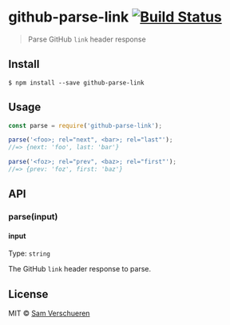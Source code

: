 # github-parse-link [![Build Status](https://travis-ci.org/SamVerschueren/github-parse-link.svg?branch=master)](https://travis-ci.org/SamVerschueren/github-parse-link)

> Parse GitHub `link` header response


## Install

```
$ npm install --save github-parse-link
```


## Usage

```js
const parse = require('github-parse-link');

parse('<foo>; rel="next", <bar>; rel="last"');
//=> {next: 'foo', last: 'bar'}

parse('<foz>; rel="prev", <baz>; rel="first"');
//=> {prev: 'foz', first: 'baz'}
```


## API

### parse(input)

#### input

Type: `string`

The GitHub `link` header response to parse.


## License

MIT © [Sam Verschueren](http://github.com/SamVerschueren)
